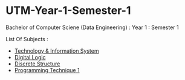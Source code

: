 # UTM-Year-1-Semester-1
Bachelor of Computer Sciene (Data Engineering) : Year 1 : Semester 1 

List Of Subjects :
* <a href="https://github.com/haani1224/UTM-Year-1-Semester-1/tree/main/technology-and-information-systems">Technology & Information System</a>
* <a href="https://github.com/haani1224/UTM-Year-1-Semester-1/tree/main/digital-logic">Digital Logic</a>
* <a href="https://github.com/haani1224/UTM-Year-1-Semester-1/blob/main/Discrete%20Structure">Discrete Structure</a>
* <a href="https://github.com/haani1224/UTM-Year-1-Semester-1/blob/main/Programming%20Technique%201">Programming Technique 1</a>
